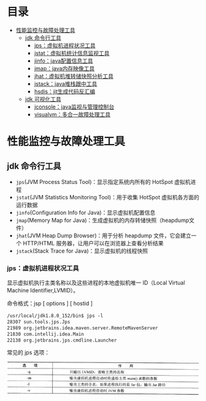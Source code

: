 目录
=
* [性能监控与故障处理工具](#性能监控与故障处理工具)
    * [jdk 命令行工具](#jdk-命令行工具)
        * [jps：虚拟机进程状况工具](#jps：虚拟机进程状况工具)
        * [jstat：虚拟机统计信息监视工具]()
        * [jinfo：java配置信息工具]()
        * [jmap：java内存映像工具]()
        * [jhat：虚拟机堆转储快照分析工具]()
        * [jstack：java堆栈跟中工具]()
        * [hsdis：jit生成代码反汇编]()
    * [jdk 可视化工具]()
        * [jconsole：java监视与管理控制台]()
        * [visualvm：多合一故障处理工具]()
 
# 性能监控与故障处理工具

## jdk 命令行工具

* `jps`(JVM Process Status Tool)：显示指定系统内所有的 HotSpot 虚拟机进程
* `jstat`(JVM Statistics Monitoring Tool)：用于收集 HotSpot 虚拟机各方面的运行数据
* `jinfo`(Configuration Info for Java)：显示虚拟机配置信息
* `jmap`(Memory Map for Java)：生成虚拟机的内存转储快照（heapdump文件）
* `jhat`(JVM Heap Dump Browser)：用于分析 heapdump 文件，它会建立一个 HTTP/HTML 服务器，让用户可以在浏览器上查看分析结果
* `jstack`(Stack Trace for Java)：显示虚拟机的线程快照

### jps：虚拟机进程状况工具
显示虚拟机执行主类名称以及这些进程的本地虚拟机唯一 ID（Local Virtual Machine Identifier,LVMID）。

命令格式：jsp [ options ] [ hostid ]
```text
/usr/local/jdk1.8.0_152/bin$ jps -l
28307 sun.tools.jps.Jps
21989 org.jetbrains.idea.maven.server.RemoteMavenServer
21830 com.intellij.idea.Main
22138 org.jetbrains.jps.cmdline.Launcher
```
常见的 jps 选项：
<div align="center">  
<img src="https://raw.githubusercontent.com/laofeijunfeng/demo/master/images/jvm/20190523140312.png" width="800px"/>
</div>